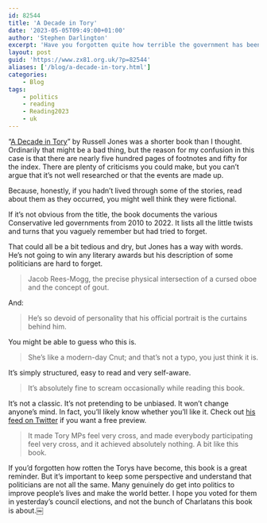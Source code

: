 ```yaml
---
id: 82544
title: 'A Decade in Tory'
date: '2023-05-05T09:49:00+01:00'
author: 'Stephen Darlington'
excerpt: 'Have you forgotten quite how terrible the government has been since 2010? This book might be the perfect reminder.'
layout: post
guid: 'https://www.zx81.org.uk/?p=82544'
aliases: ['/blog/a-decade-in-tory.html']
categories:
    - Blog
tags:
    - politics
    - reading
    - Reading2023
    - uk
---
```


<span style="font-size: revert;">“</span>[A Decade in Tory](https://amzn.to/3LX7wdm)<span style="font-size: revert;">” by Russell Jones was a shorter book than I thought. Ordinarily that might be a bad thing, but the reason for my confusion in this case is that there are nearly five hundred pages of footnotes and fifty for the index. There are plenty of criticisms you could make, but you can’t argue that it’s not well researched or that the events are made up.</span>

Because, honestly, if you hadn’t lived through some of the stories, read about them as they occurred, you might well think they were fictional.

If it’s not obvious from the title, the book documents the various Conservative led governments from 2010 to 2022. It lists all the little twists and turns that you vaguely remember but had tried to forget.

That could all be a bit tedious and dry, but Jones has a way with words. He’s not going to win any literary awards but his description of some politicians are hard to forget.

> Jacob Rees-Mogg, the precise physical intersection of a cursed oboe and the concept of gout.

And:

> He’s so devoid of personality that his official portrait is the curtains behind him.

You might be able to guess who this is.

> She’s like a modern-day Cnut; and that’s not a typo, you just think it is.

It’s simply structured, easy to read and very self-aware.

> It’s absolutely fine to scream occasionally while reading this book.

It’s not a classic. It’s not pretending to be unbiased. It won’t change anyone’s mind. In fact, you’ll likely know whether you’ll like it. Check out [his feed on Twitter](https://twitter.com/russincheshire) if you want a free preview.

> It made Tory MPs feel very cross, and made everybody participating feel very cross, and it achieved absolutely nothing. A bit like this book.

If you’d forgotten how rotten the Torys have become, this book is a great reminder. But it’s important to keep some perspective and understand that politicians are not all the same. Many genuinely do get into politics to improve people’s lives and make the world better. I hope you voted for them in yesterday’s council elections, and not the bunch of Charlatans this book is about.￼